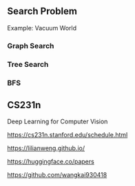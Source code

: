 ## Search Problem
Example: Vacuum World

### Graph Search
### Tree Search 
### BFS


## CS231n
Deep Learning for Computer Vision

https://cs231n.stanford.edu/schedule.html


https://lilianweng.github.io/

https://huggingface.co/papers

https://github.com/wangkai930418